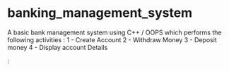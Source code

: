 # banking_management_system

A basic bank management system using C++ / OOPS which performs the following activities :
1 - Create Account 
2 - Withdraw Money 
3 - Deposit money
4 - Display account Details

:
